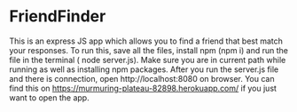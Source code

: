 # FriendFinder
This is an express JS app which allows you to find a friend that best match your responses.
To run this, save all the files, install npm (npm i) and run the file in the terminal ( node server.js). Make sure you are in current path while running as well as installing npm packages.
After you run the server.js file and there is connection, open http://localhost:8080 on browser. 
You can find this on https://murmuring-plateau-82898.herokuapp.com/ if you just want to open the app.